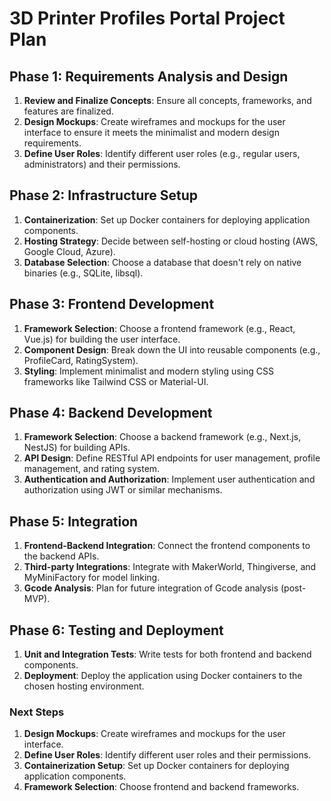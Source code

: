 # 3D Printer Profiles Portal Project Plan

## Phase 1: Requirements Analysis and Design
1. **Review and Finalize Concepts**: Ensure all concepts, frameworks, and features are finalized.
2. **Design Mockups**: Create wireframes and mockups for the user interface to ensure it meets the minimalist and modern design requirements.
3. **Define User Roles**: Identify different user roles (e.g., regular users, administrators) and their permissions.

## Phase 2: Infrastructure Setup
1. **Containerization**: Set up Docker containers for deploying application components.
2. **Hosting Strategy**: Decide between self-hosting or cloud hosting (AWS, Google Cloud, Azure).
3. **Database Selection**: Choose a database that doesn't rely on native binaries (e.g., SQLite, libsql).

## Phase 3: Frontend Development
1. **Framework Selection**: Choose a frontend framework (e.g., React, Vue.js) for building the user interface.
2. **Component Design**: Break down the UI into reusable components (e.g., ProfileCard, RatingSystem).
3. **Styling**: Implement minimalist and modern styling using CSS frameworks like Tailwind CSS or Material-UI.

## Phase 4: Backend Development
1. **Framework Selection**: Choose a backend framework (e.g., Next.js, NestJS) for building APIs.
2. **API Design**: Define RESTful API endpoints for user management, profile management, and rating system.
3. **Authentication and Authorization**: Implement user authentication and authorization using JWT or similar mechanisms.

## Phase 5: Integration
1. **Frontend-Backend Integration**: Connect the frontend components to the backend APIs.
2. **Third-party Integrations**: Integrate with MakerWorld, Thingiverse, and MyMiniFactory for model linking.
3. **Gcode Analysis**: Plan for future integration of Gcode analysis (post-MVP).

## Phase 6: Testing and Deployment
1. **Unit and Integration Tests**: Write tests for both frontend and backend components.
2. **Deployment**: Deploy the application using Docker containers to the chosen hosting environment.

### Next Steps
1. **Design Mockups**: Create wireframes and mockups for the user interface.
2. **Define User Roles**: Identify different user roles and their permissions.
3. **Containerization Setup**: Set up Docker containers for deploying application components.
4. **Framework Selection**: Choose frontend and backend frameworks.

